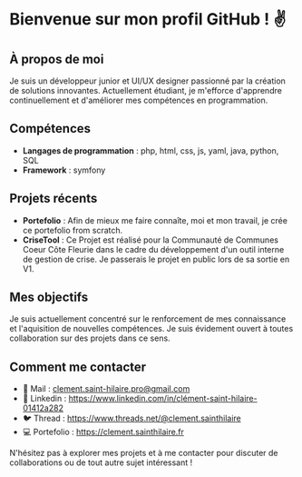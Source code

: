 # Bienvenue sur mon profil GitHub ! ✌

## À propos de moi
Je suis un développeur junior et UI/UX designer passionné par la création de solutions innovantes. Actuellement étudiant, je m'efforce d'apprendre continuellement et d'améliorer mes compétences en programmation.

## Compétences
- **Langages de programmation** : php, html, css, js, yaml, java, python, SQL
- **Framework** : symfony

## Projets récents
- **Portefolio** : Afin de mieux me faire connaîte, moi et mon travail, je crée ce portefolio from scratch.
- **CriseTool** : Ce Projet est réalisé pour la Communauté de Communes Coeur Côte Fleurie dans le cadre du développement d'un outil interne de gestion de crise. Je passerais le projet en public lors de sa sortie en V1.

## Mes objectifs
Je suis actuellement concentré sur le renforcement de mes connaissance et l'aquisition de nouvelles compétences. Je suis évidement ouvert à toutes collaboration sur des projets dans ce sens.

## Comment me contacter
- 📧 Mail : clement.saint-hilaire.pro@gmail.com
- 💼 Linkedin : https://www.linkedin.com/in/clément-saint-hilaire-01412a282
- 🐦 Thread : https://www.threads.net/@clement.sainthilaire
- 💻 Portefolio : https://clement.sainthilaire.fr

N'hésitez pas à explorer mes projets et à me contacter pour discuter de collaborations ou de tout autre sujet intéressant !

